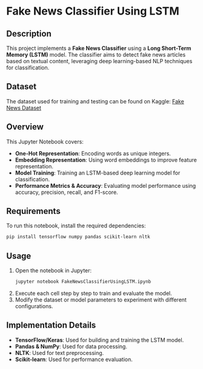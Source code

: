 # Fake News Classifier Using LSTM

## Description
This project implements a **Fake News Classifier** using a **Long Short-Term Memory (LSTM)** model. The classifier aims to detect fake news articles based on textual content, leveraging deep learning-based NLP techniques for classification.

## Dataset
The dataset used for training and testing can be found on Kaggle:
[Fake News Dataset](https://www.kaggle.com/c/fake-news/data#)

## Overview
This Jupyter Notebook covers:
- **One-Hot Representation**: Encoding words as unique integers.
- **Embedding Representation**: Using word embeddings to improve feature representation.
- **Model Training**: Training an LSTM-based deep learning model for classification.
- **Performance Metrics & Accuracy**: Evaluating model performance using accuracy, precision, recall, and F1-score.

## Requirements
To run this notebook, install the required dependencies:
```bash
pip install tensorflow numpy pandas scikit-learn nltk
```

## Usage
1. Open the notebook in Jupyter:
   ```bash
   jupyter notebook FakeNewsClassifierUsingLSTM.ipynb
   ```
2. Execute each cell step by step to train and evaluate the model.
3. Modify the dataset or model parameters to experiment with different configurations.

## Implementation Details
- **TensorFlow/Keras**: Used for building and training the LSTM model.
- **Pandas & NumPy**: Used for data processing.
- **NLTK**: Used for text preprocessing.
- **Scikit-learn**: Used for performance evaluation.



